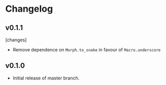 # Changelog

## v0.1.1

[changes]
- Remove dependence on `Morph.to_snake` in favour of `Macro.underscore`


## v0.1.0

- Initial release of master branch.